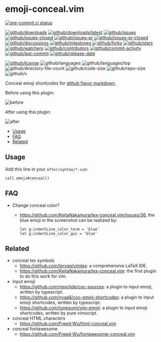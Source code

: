 # emoji-conceal.vim

[![pre-commit.ci status](https://results.pre-commit.ci/badge/github/Freed-Wu/emoji-conceal.vim/main.svg)](https://results.pre-commit.ci/latest/github/Freed-Wu/emoji-conceal.vim/main)

[![github/downloads](https://shields.io/github/downloads/Freed-Wu/emoji-conceal.vim/total)](https://github.com/Freed-Wu/emoji-conceal.vim/releases)
[![github/downloads/latest](https://shields.io/github/downloads/Freed-Wu/emoji-conceal.vim/latest/total)](https://github.com/Freed-Wu/emoji-conceal.vim/releases/latest)
[![github/issues](https://shields.io/github/issues/Freed-Wu/emoji-conceal.vim)](https://github.com/Freed-Wu/emoji-conceal.vim/issues)
[![github/issues-closed](https://shields.io/github/issues-closed/Freed-Wu/emoji-conceal.vim)](https://github.com/Freed-Wu/emoji-conceal.vim/issues?q=is%3Aissue+is%3Aclosed)
[![github/issues-pr](https://shields.io/github/issues-pr/Freed-Wu/emoji-conceal.vim)](https://github.com/Freed-Wu/emoji-conceal.vim/pulls)
[![github/issues-pr-closed](https://shields.io/github/issues-pr-closed/Freed-Wu/emoji-conceal.vim)](https://github.com/Freed-Wu/emoji-conceal.vim/pulls?q=is%3Apr+is%3Aclosed)
[![github/discussions](https://shields.io/github/discussions/Freed-Wu/emoji-conceal.vim)](https://github.com/Freed-Wu/emoji-conceal.vim/discussions)
[![github/milestones](https://shields.io/github/milestones/all/Freed-Wu/emoji-conceal.vim)](https://github.com/Freed-Wu/emoji-conceal.vim/milestones)
[![github/forks](https://shields.io/github/forks/Freed-Wu/emoji-conceal.vim)](https://github.com/Freed-Wu/emoji-conceal.vim/network/members)
[![github/stars](https://shields.io/github/stars/Freed-Wu/emoji-conceal.vim)](https://github.com/Freed-Wu/emoji-conceal.vim/stargazers)
[![github/watchers](https://shields.io/github/watchers/Freed-Wu/emoji-conceal.vim)](https://github.com/Freed-Wu/emoji-conceal.vim/watchers)
[![github/contributors](https://shields.io/github/contributors/Freed-Wu/emoji-conceal.vim)](https://github.com/Freed-Wu/emoji-conceal.vim/graphs/contributors)
[![github/commit-activity](https://shields.io/github/commit-activity/w/Freed-Wu/emoji-conceal.vim)](https://github.com/Freed-Wu/emoji-conceal.vim/graphs/commit-activity)
[![github/last-commit](https://shields.io/github/last-commit/Freed-Wu/emoji-conceal.vim)](https://github.com/Freed-Wu/emoji-conceal.vim/commits)
[![github/release-date](https://shields.io/github/release-date/Freed-Wu/emoji-conceal.vim)](https://github.com/Freed-Wu/emoji-conceal.vim/releases/latest)

[![github/license](https://shields.io/github/license/Freed-Wu/emoji-conceal.vim)](https://github.com/Freed-Wu/emoji-conceal.vim/blob/master/LICENSE)
![github/languages](https://shields.io/github/languages/count/Freed-Wu/emoji-conceal.vim)
![github/languages/top](https://shields.io/github/languages/top/Freed-Wu/emoji-conceal.vim)
![github/directory-file-count](https://shields.io/github/directory-file-count/Freed-Wu/emoji-conceal.vim)
![github/code-size](https://shields.io/github/languages/code-size/Freed-Wu/emoji-conceal.vim)
![github/repo-size](https://shields.io/github/repo-size/Freed-Wu/emoji-conceal.vim)
![github/v](https://shields.io/github/v/release/Freed-Wu/emoji-conceal.vim)

Conceal emoji shortcodes for [github flavor markdown](https://github.com/ikatyang/emoji-cheat-sheet).

Before using this plugin:

![before](https://user-images.githubusercontent.com/32936898/179904456-9e437f3f-4ad0-429f-85f3-417f26a0b34b.png)

After using this plugin:

![after](https://user-images.githubusercontent.com/32936898/179904460-cc2a9f7e-f1e0-4257-a703-0d3d50174997.png)

<!-- mdformat-toc start --slug=github --no-anchors --maxlevel=6 --minlevel=2 -->

- [Usage](#usage)
- [FAQ](#faq)
- [Related](#related)

<!-- mdformat-toc end -->

## Usage

Add this line in your `after/syntax/*.vim`:

```vim
call emoji#conceal()
```

## FAQ

- Change conceal color?

  - <https://github.com/KeitaNakamura/tex-conceal.vim/issues/36>, the blue emoji
    in the screenshot can be realized by:

    ```vim
    let g:indentLine_color_term = 'blue'
    let g:indentLine_color_gui = 'blue'
    ```

## Related

- conceal tex symbols
  - <https://github.com/lervag/vimtex>: a comprehensive LaTeX IDE.
  - <https://github.com/KeitaNakamura/tex-conceal.vim>: the first plugin to do
    this work for vim.
- Input emoji
  - <https://github.com/neoclide/coc-sources>: a plugin to input emoji, written
    by typescript.
  - <https://github.com/nyaa8/coc-emoji-shortcodes>: a plugin to input emoji
    shortcodes, written by typescript.
  - <https://github.com/junegunn/vim-emoji>: a plugin to input emoji shortcodes,
    written by pure vimscript.
- conceal HTML characters
  - <https://github.com/Freed-Wu/html-conceal.vim>
- conceal fontawesome
  - <https://github.com/Freed-Wu/fontawesome-conceal.vim>
